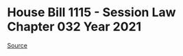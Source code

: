 # House Bill 1115 - Session Law Chapter 032 Year 2021

[Source](http://lawfilesext.leg.wa.gov/biennium/2021-22/Xml/Bills/Session%20Laws/House/1115.SL.xml)